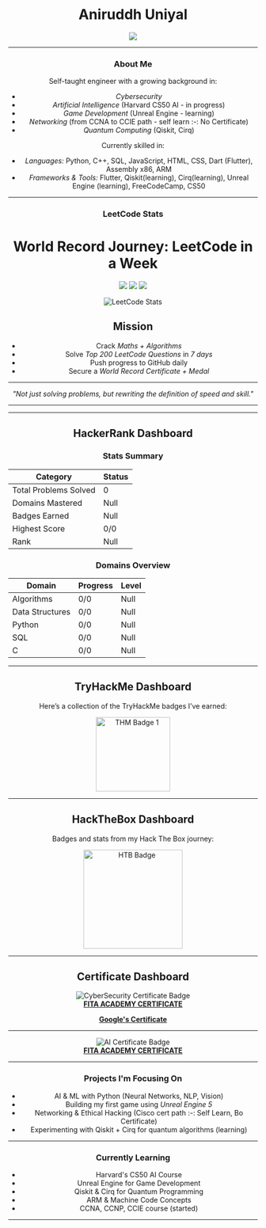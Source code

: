 <h1 align="center">Aniruddh Uniyal</h1>

<p align="center">
  <img src="https://readme-typing-svg.herokuapp.com?font=Fira+Code&size=25&duration=3000&pause=1000&center=true&vCenter=true&width=460&lines=Cybersecurity+Enthusiast;AI+Researcher;Aspiring+Game+Developer;Learning+Quantum+Computing;Network+engineer" />
</p>

---

<div align="center">

### About Me  

Self-taught engineer with a growing background in:  
- *Cybersecurity*  
- *Artificial Intelligence* (Harvard CS50 AI - in progress)  
- *Game Development* (Unreal Engine - learning)  
- *Networking* (from CCNA to CCIE path - self learn :-: No Certificate)  
- *Quantum Computing* (Qiskit, Cirq)  

Currently skilled in:  
- *Languages:* Python, C++, SQL, JavaScript, HTML, CSS, Dart (Flutter), Assembly x86, ARM  
- *Frameworks & Tools:* Flutter, Qiskit(learning), Cirq(learning), Unreal Engine (learning), FreeCodeCamp, CS50  

---

### LeetCode Stats  

# World Record Journey: LeetCode in a Week

<p align="center">
  <img src="https://img.shields.io/badge/Focus-Math%20%26%20Algorithms-blue?style=for-the-badge" />
  <img src="https://img.shields.io/badge/Challenge-LeetCode%20Top%20200-orange?style=for-the-badge" />
  <img src="https://img.shields.io/badge/Goal-World%20Record%20-red?style=for-the-badge" />
</p>

![LeetCode Stats](https://leetcard.jacoblin.cool/AniruddhUniyal?theme=light&font=Baloo&ext=heatmap)  

## Mission

- Crack *Maths + Algorithms*  
- Solve *Top 200 LeetCode Questions* in *7 days*  
- Push progress to GitHub daily  
- Secure a *World Record Certificate + Medal* 

---

<p align="center">
  <i>"Not just solving problems, but rewriting the definition of speed and skill."</i>
</p>

---
---

## HackerRank Dashboard  

### Stats Summary  

| Category             | Status          |
|----------------------|-----------------|
| Total Problems Solved | 0            |
| Domains Mastered     | Null          |
| Badges Earned        | Null          |
| Highest Score        | 0/0           |
| Rank                 | Null          |

### Domains Overview  

| Domain          | Progress | Level  |
|-----------------|----------|--------|
| Algorithms      | 0/0      | Null |
| Data Structures | 0/0      | Null |
| Python          | 0/0      | Null |
| SQL             | 0/0      | Null |
| C               | 0/0      | Null |

---

## TryHackMe Dashboard  

Here’s a collection of the TryHackMe badges I’ve earned:  

<img src="https://tryhackme.com/img/badges/linux.svg" alt="THM Badge 1" width="150" />  

---

## HackTheBox Dashboard  

Badges and stats from my Hack The Box journey:  

<img src="https://academy.hackthebox.com/storage/badges/philomath.png" alt="HTB Badge" width="200" />  

---

## Certificate Dashboard  

<img src="https://img.shields.io/badge/Certificate-CyberSecurity-blue?style=for-the-badge&logo=academia&logoColor=white" alt="CyberSecurity Certificate Badge">  
<br>
<a href="CyberSecurity.pdf" target="_blank">
  <b>FITA ACADEMY CERTIFICATE</b>
</a>  

<br>  

<a href="https://www.coursera.org/account/accomplishments/verify/X7N97TEEC1GG"><b>Google's Certificate</b></a>  

---

<img src="https://img.shields.io/badge/Certificate-AI-blue?style=for-the-badge&logo=academia&logoColor=white" alt="AI Certificate Badge">  
<br>
<a href="AI.pdf" target="_blank">
  <b>FITA ACADEMY CERTIFICATE</b>
</a>  

---

### Projects I'm Focusing On  

- AI & ML with Python (Neural Networks, NLP, Vision)  
- Building my first game using *Unreal Engine 5*  
- Networking & Ethical Hacking (Cisco cert path :-: Self Learn, Bo Certificate)  
- Experimenting with Qiskit + Cirq for quantum algorithms (learning)  

---

### Currently Learning  

- Harvard's CS50 AI Course  
- Unreal Engine for Game Development  
- Qiskit & Cirq for Quantum Programming  
- ARM & Machine Code Concepts  
- CCNA, CCNP, CCIE course (started)

---
</div>

